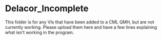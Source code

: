 # Delacor_Incomplete

This folder is for any VIs that have been added to a CML QMH, but are not currently working.
Please upload them here and have a few lines explaining what isn't working in the program.
